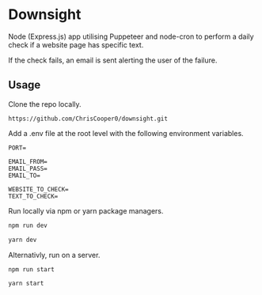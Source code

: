 # Downsight

Node (Express.js) app utilising Puppeteer and node-cron to perform a daily check if a website page has specific text.

If the check fails, an email is sent alerting the user of the failure.

## Usage

Clone the repo locally.

```
https://github.com/ChrisCooper0/downsight.git
```

Add a .env file at the root level with the following environment variables.

```
PORT=

EMAIL_FROM=
EMAIL_PASS=
EMAIL_TO=

WEBSITE_TO_CHECK=
TEXT_TO_CHECK=
```

Run locally via npm or yarn package managers.

```bash
npm run dev
```

```bash
yarn dev
```

Alternativly, run on a server.

```bash
npm run start
```

```bash
yarn start
```
